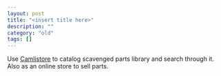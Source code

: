 ```yaml
---
layout: post
title: "<insert title here>"
description: ""
category: "old"
tags: []
---
```


Use [Camlistore](http://camlistore.org/) to catalog scavenged parts library and search through it. Also as an online store to sell parts.
